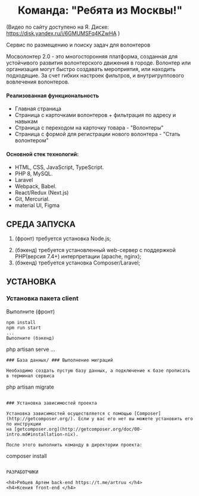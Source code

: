 <p align="center">
    <h1 align="center">Команда: "Ребята из Москвы!"</h1>
    </p>

(Видео по сайту доступено на Я. Диске: https://disk.yandex.ru/i/6GMUMSFq4KZwHA )

<p>Сервис по размещению и поиску задач для волонтеров</p>
<p>Мосволонтер 2.0 - это многосторонняя платформа, созданная для устойчивого развития волонтерского движения в городе. Волонтер или организация  могут быстро создавать мероприятия, или находить подходящие. За счет гибких настроек фильтров, и внутригруппового вовлечения волонтеров. </p>

<h4>Реализованная функциональность</h4>
<ul>
    <li>Главная страница</li>
    <li>Страница с карточками волонтеров + фильтрация по адресу и навыкам</li>
    <li>Страница с переходом на карточку товара - "Волонтеры"</li>
    <li>Страница с формой для регистрации нового волонтера - "Стать волонтером"</li>
</ul> 

<h4>Основной стек технологий:</h4>
<ul>
	<li>HTML, CSS, JavaScript, TypeScript.</li>
	<li>PHP 8, MySQL.</li>
	<li>Laravel</li>
	<li>Webpack, Babel.</li>
	<li>React/Redux (Next.js)</li>
	<li>Git, Mercurial.</li>
	<li>material UI, Figma</li>

 </ul>

СРЕДА ЗАПУСКА
------------
1. (фронт) требуется установка Node.js;
2) (бэкенд) требуется установленный web-сервер с поддержкой PHP(версия 7.4+) интерпретации (apache, nginx);
3) (бэкенд) требуется установка Composer/Laravel;

УСТАНОВКА
------------
### Установка пакета client

Выполните (фронт)
~~~
npm install
npm run start
...
Выполните (бэкенд)
~~~
php artisan serve
...
~~~
### База данных/ ### Выполнение миграций

Необходимо создать пустую базу данных, а подключение к базе прописать в терминал сервиса
~~~
php artisan migrate
~~~

### Установка зависимостей проекта

Установка зависимостей осуществляется с помощью [Composer](http://getcomposer.org/). Если у вас его нет вы можете установить его по инструкции
на [getcomposer.org](http://getcomposer.org/doc/00-intro.md#installation-nix).

После этого выполнить команду в директории проекта:

~~~
composer install
~~~

РАЗРАБОТЧИКИ

<h4>Рябцев Артем back-end https://t.me/artruu </h4>
<h4>Ксения front-end </h4>



